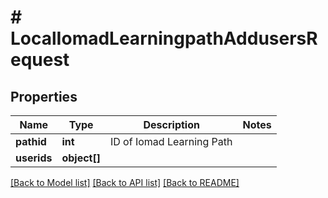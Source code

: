 # # LocalIomadLearningpathAddusersRequest

## Properties

Name | Type | Description | Notes
------------ | ------------- | ------------- | -------------
**pathid** | **int** | ID of Iomad Learning Path |
**userids** | **object[]** |  |

[[Back to Model list]](../../README.md#models) [[Back to API list]](../../README.md#endpoints) [[Back to README]](../../README.md)
